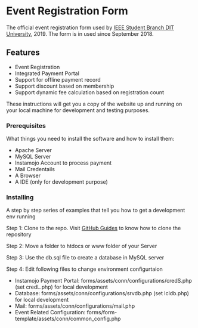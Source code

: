 # Event Registration Form

The official event registration form used by [IEEE Student Branch DIT University](https://ieeeditu.org.in/), 2019.
The form is in used since September 2018.

## Features
* Event Registration
* Integrated Payment Portal
* Support for offline payment record
* Support discount based on membership
* Support dynamic fee calculation based on registration count

These instructions will get you a copy of the website up and running on your local machine for development and testing purposes.

### Prerequisites

What things you need to install the software and how to install them:
* Apache Server
* MySQL Server
* Instamojo Account to process payment
* Mail Credentails
* A Browser
* A IDE (only for development purpose)

### Installing

A step by step series of examples that tell you how to get a development env running

Step 1: Clone to the repo. Visit [GitHub Guides](https://help.github.com/articles/cloning-a-repository/) to know how to clone the repository

Step 2: Move a folder to htdocs or www folder of your Server 

Step 3: Use the db.sql file to create a database in MySQL server

Step 4: Edit following files to change environment configurtaion
   - Instamojo Payment Portal: forms/assets/conn/configurations/credS.php (set credL.php) for local development
   - Database: forms/assets/conn/configurations/srvdb.php (set lcldb.php) for local development
   - Mail: forms/assets/conn/configurations/mail.php
   - Event Related Configuration: forms/form-template/assets/conn/common_config.php
